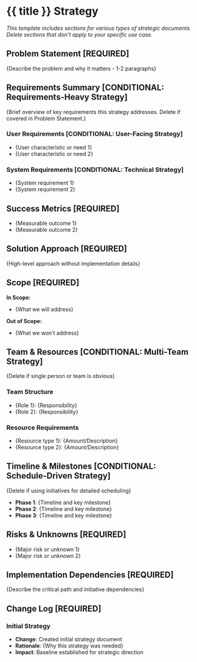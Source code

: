 # {{ title }} Strategy

*This template includes sections for various types of strategic documents. Delete sections that don't apply to your specific use case.*

## Problem Statement **[REQUIRED]**

{Describe the problem and why it matters - 1-2 paragraphs}

## Requirements Summary **[CONDITIONAL: Requirements-Heavy Strategy]**

{Brief overview of key requirements this strategy addresses. Delete if covered in Problem Statement.}

### User Requirements **[CONDITIONAL: User-Facing Strategy]**
- {User characteristic or need 1}
- {User characteristic or need 2}

### System Requirements **[CONDITIONAL: Technical Strategy]**
- {System requirement 1}
- {System requirement 2}

## Success Metrics **[REQUIRED]**

- {Measurable outcome 1}
- {Measurable outcome 2}

## Solution Approach **[REQUIRED]**

{High-level approach without implementation details}

## Scope **[REQUIRED]**

**In Scope:**
- {What we will address}

**Out of Scope:**
- {What we won't address}

## Team & Resources **[CONDITIONAL: Multi-Team Strategy]**

{Delete if single person or team is obvious}

### Team Structure
- {Role 1}: {Responsibility}
- {Role 2}: {Responsibility}

### Resource Requirements
- {Resource type 1}: {Amount/Description}
- {Resource type 2}: {Amount/Description}

## Timeline & Milestones **[CONDITIONAL: Schedule-Driven Strategy]**

{Delete if using initiatives for detailed scheduling}

- **Phase 1**: {Timeline and key milestone}
- **Phase 2**: {Timeline and key milestone}
- **Phase 3**: {Timeline and key milestone}

## Risks & Unknowns **[REQUIRED]**

- {Major risk or unknown 1}
- {Major risk or unknown 2}

## Implementation Dependencies **[REQUIRED]**

{Describe the critical path and initiative dependencies}

## Change Log **[REQUIRED]**

###  Initial Strategy
- **Change**: Created initial strategy document
- **Rationale**: {Why this strategy was needed}
- **Impact**: Baseline established for strategic direction